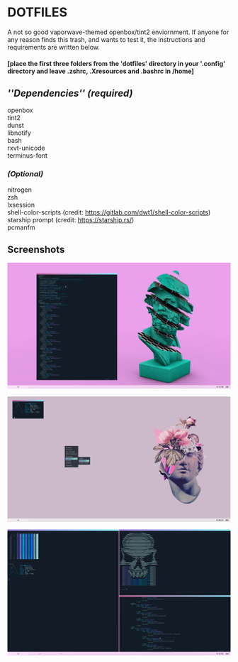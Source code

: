 # DOTFILES #   
A not so good vaporwave-themed openbox/tint2 enviornment. If anyone for any reason finds this trash, and wants to test it, the instructions and requirements are written below.    

#### [place the first three folders from the 'dotfiles' directory in your '.config' directory and leave .zshrc, .Xresources and .bashrc in /home] ####

## *''Dependencies'' (required)* ##   

openbox   
tint2   
dunst   
libnotify   
bash   
rxvt-unicode   
terminus-font

### *(Optional)* ###   
nitrogen   
zsh   
lxsession   
shell-color-scripts (credit: https://gitlab.com/dwt1/shell-color-scripts)   
starship prompt (credit: https://starship.rs/)   
pcmanfm

## Screenshots ##
![alt text](https://raw.githubusercontent.com/Mihail-Bogdanov/dotfiles/main/screenshots/Screenshot-1.png)   



![alt text](https://raw.githubusercontent.com/Mihail-Bogdanov/dotfiles/main/screenshots/Screenshot-2.png)    



![alt text](https://raw.githubusercontent.com/Mihail-Bogdanov/dotfiles/main/screenshots/Screenshot-3.png)  
